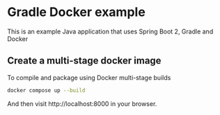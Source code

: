 # Gradle Docker example

This is an example Java application that uses Spring Boot 2, Gradle and Docker

## Create a multi-stage docker image

To compile and package using Docker multi-stage builds

```bash
docker compose up --build
```

And then visit http://localhost:8000 in your browser.

